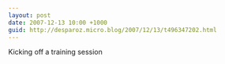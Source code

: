 ```yaml
---
layout: post
date: 2007-12-13 10:00 +1000
guid: http://desparoz.micro.blog/2007/12/13/t496347202.html
---
```

Kicking off a training session
